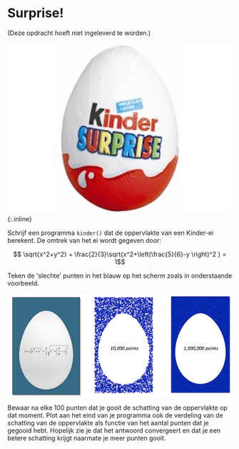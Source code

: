 # Surprise!

(Deze opdracht hoeft niet ingeleverd te worden.)

![](ei.jpg){:.inline}

Schrijf een programma `kinder()` dat de oppervlakte van een Kinder-ei berekent. De omtrek van het ei wordt gegeven door: 

$$ \sqrt{x^2+y^2} + \frac{2}{3}\sqrt{x^2+\left(\frac{5}{6}-y \right)^2 } = 1$$

Teken de 'slechte' punten in het blauw op het scherm zoals in onderstaande voorbeeld.

![](TwitterEiCombi.png)

Bewaar na elke 100 punten dat je gooit de schatting van de oppervlakte op dat moment. Plot aan het eind van je programma ook de verdeling van de schatting van de oppervlakte als functie van het aantal punten dat je gegooid hebt. Hopelijk zie je dat het antwoord convergeert en dat je een betere schatting krijgt naarmate je meer punten gooit.
